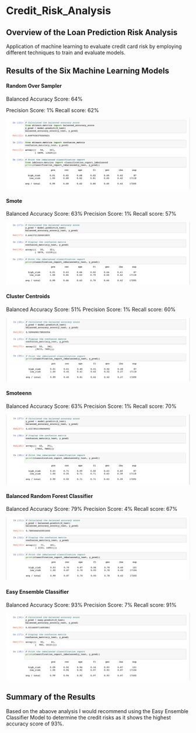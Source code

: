 # Credit_Risk_Analysis

## Overview of the Loan Prediction Risk Analysis
Application of machine learning to evaluate credit card risk by employing different techniques to train and evaluate models.

## Results of the Six Machine Learning Models

#### Random Over Sampler

Balanced Accuracy Score: 64%

Precision Score: 1%
Recall score: 62%

![Random Over Sampler](https://github.com/rtippana1/Credit_Risk_Analysis/blob/main/Images/Random%20Over%20Sampler.png)

#### Smote

Balanced Accuracy Score: 63%
Precision Score: 1%
Recall score: 57%

![Smote](https://github.com/rtippana1/Credit_Risk_Analysis/blob/main/Images/SMOTE%20Oversampling.png)

#### Cluster Centroids

Balanced Accuracy Score: 51%
Precision Score: 1%
Recall score: 60%

![Cluster Centroids](https://github.com/rtippana1/Credit_Risk_Analysis/blob/main/Images/Cluster%20Centroids.png)

#### Smoteenn

Balanced Accuracy Score: 63%
Precision Score: 1%
Recall score: 70%

![Smoteenn](https://github.com/rtippana1/Credit_Risk_Analysis/blob/main/Images/SMOTEENN%20.png)

#### Balanced Random Forest Classifier

Balanced Accuracy Score: 79%
Precision Score: 4%
Recall score: 67%

![Balanced Random Forest Classifier](https://github.com/rtippana1/Credit_Risk_Analysis/blob/main/Images/Balanced%20Random%20Forest%20Classifier.png)


#### Easy Ensemble Classifier

Balanced Accuracy Score: 93%
Precision Score: 7%
Recall score: 91%

![Easy Ensemble Classifier](https://github.com/rtippana1/Credit_Risk_Analysis/blob/main/Images/Easy%20Ensemble%20AdaBoost%20classifier.png)

## Summary of the Results

Based on the abaove analysis I would recommend using the Easy Ensemble Classifier Model to determine the credit risks as it shows the  highest accuracy score of 93%.


